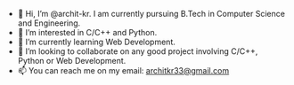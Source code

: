 - 👋 Hi, I’m @archit-kr. I am currently pursuing B.Tech in Computer Science and Engineering.
- 👀 I’m interested in C/C++ and Python.
- 🌱 I’m currently learning Web Development.
- 💞️ I’m looking to collaborate on any good project involving C/C++, Python or Web Development.
- 📫 You can reach me on my email: architkr33@gmail.com

<!---
archit-kr/archit-kr is a ✨ special ✨ repository because its `README.md` (this file) appears on your GitHub profile.
--->
